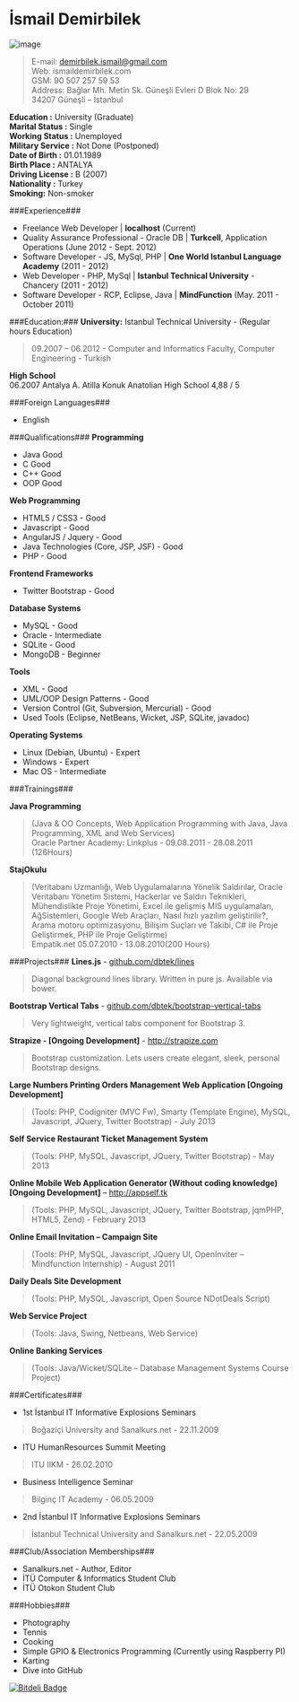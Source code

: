 İsmail Demirbilek
==============
![image](../../blob/master/image.jpg?raw=true)  

>E-mail:  demirbilek.ismail@gmail.com  	
>Web:	  ismaildemirbilek.com  
>GSM:     90 507 257 59 53  
>Address: Bağlar Mh. Metin Sk. Güneşli Evleri D Blok No: 29  
		 34207 Güneşli – İstanbul  
		 
**Education :**			University (Graduate)  
**Marital Status :**	Single  
**Working Status :**	Unemployed  
**Military Service :**	Not Done (Postponed)  
**Date of Birth :**	01.01.1989  
**Birth Place :**	ANTALYA  
**Driving License :**	B (2007)  
**Nationality :**	Turkey  
**Smoking:**		Non-smoker  

###Experience###
- Freelance Web Developer | **localhost** (Current)
- Quality Assurance Professional - Oracle DB | **Turkcell**, Application Operations (June 2012 - Sept. 2012)
- Software Developer - JS, MySql, PHP | **One World Istanbul Language Academy** (2011 - 2012)
- Web Developer - PHP, MySql | **Istanbul Technical University** - Chancery (2011 - 2012)
- Software Developer - RCP, Eclipse, Java | **MindFunction** (May. 2011 - October 2011)

###Education:###
**University:**		Istanbul Technical University - (Regular hours Education)  
>09.2007 – 06.2012 - Computer and Informatics Faculty, Computer Engineering - Turkish  
  
**High School**  
06.2007		Antalya A. Atilla Konuk Anatolian High School 4,88 / 5  
  
###Foreign Languages###
- English  

###Qualifications###
**Programming**  
* Java Good  
* C Good  
* C++ Good  
* OOP Good  

**Web Programming**  
* HTML5 / CSS3 - Good
* Javascript - Good
* AngularJS / Jquery - Good
* Java Technologies (Core, JSP, JSF) - Good
* PHP - Good

**Frontend Frameworks**  
* Twitter Bootstrap - Good

**Database Systems**  
* MySQL - Good
* Oracle - Intermediate
* SQLite - Good
* MongoDB - Beginner

**Tools** 
* XML - Good
* UML/OOP Design Patterns - Good
* Version Control (Git, Subversion, Mercurial) - Good
* Used Tools (Eclipse, NetBeans, Wicket, JSP, SQLite, javadoc)

**Operating Systems**
* Linux (Debian, Ubuntu) - Expert
* Windows - Expert
* Mac OS - Intermediate

###Trainings###

**Java Programming**
>(Java & OO Concepts, Web Application Programming with Java, Java Programming, XML and Web Services)  
>Oracle Partner Academy: Linkplus - 09.08.2011 - 28.08.2011 (126Hours)

**StajOkulu**
>(Veritabanı Uzmanlığı, Web Uygulamalarına Yönelik Saldırılar, Oracle Veritabanı Yönetim Sistemi, Hackerlar ve Saldırı Teknikleri, Mühendislikte Proje Yönetimi, Excel ile gelişmiş MIS uygulamaları, AğSistemleri, Google Web Araçları, Nasıl hızlı yazılım geliştirilir?, Arama motoru optimizasyonu, Bilişim Suçları ve Takibi, C# ile Proje Geliştirmek, PHP ile Proje Geliştirme)  
>Empatik.net 05.07.2010 - 13.08.2010(200 Hours)

###Projects###
**Lines.js** - [github.com/dbtek/lines](http://github.com/dbtek/lines)  
>Diagonal background lines library. Written in pure js. Available via bower.  

**Bootstrap Vertical Tabs** - [github.com/dbtek/bootstrap-vertical-tabs](http://github.com/dbtek/bootstrap-vertical-tabs)  
>Very lightweight, vertical tabs component for Bootstrap 3.  

**Strapize - [Ongoing Development]** - http://strapize.com
>Bootstrap customization. Lets users create elegant, sleek, personal Bootstrap designs.

**Large Numbers Printing Orders Management Web Application [Ongoing Development]**
>(Tools: PHP, Codigniter (MVC Fw),  Smarty (Template Engine), MySQL, Javascript, JQuery, Twitter Bootstrap) - July 2013  

**Self Service Restaurant Ticket Management System**
>(Tools: PHP, MySQL, Javascript, JQuery, Twitter Bootstrap) - May 2013  

**Online Mobile Web Application Generator (Without coding knowledge) [Ongoing Development]** – http://appself.tk
>(Tools: PHP, MySQL, Javascript, JQuery, Twitter Bootstrap, jqmPHP, HTML5, Zend) - February 2013  

**Online Email Invitation – Campaign Site**
>(Tools: PHP, MySQL, Javascript, JQuery UI, OpenInviter – Mindfunction Internship) - August 2011  

**Daily Deals Site Development**
>(Tools: PHP, MySQL, Javascript, Open Source NDotDeals Script)  

**Web Service Project**
>(Tools: Java, Swing, Netbeans, Web Service)  

**Online Banking Services**
>(Tools: Java/Wicket/SQLite – Database Management Systems Course Project)  

###Certificates###

* 1st İstanbul IT Informative Explosions Seminars
> Boğaziçi University and Sanalkurs.net - 22.11.2009  

* ITU HumanResources Summit Meeting
> ITU IIKM - 26.02.2010  

* Business Intelligence Seminar
> Bilginç IT Academy - 06.05.2009  

* 2nd İstanbul IT Informative Explosions Seminars
> İstanbul Technical University and Sanalkurs.net - 22.05.2009  

###Club/Association Memberships###

* Sanalkurs.net - Author, Editor
* İTÜ Computer & Informatics Student Club
* İTÜ Otokon Student Club

###Hobbies###

* Photography
* Tennis
* Cooking
* Simple GPIO & Electronics Programming (Currently using Raspberry PI)
* Karting
* Dive into GitHub


[![Bitdeli Badge](https://d2weczhvl823v0.cloudfront.net/dbtek/resume/trend.png)](https://bitdeli.com/free "Bitdeli Badge")

